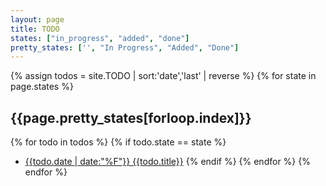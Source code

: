 ```yaml
---
layout: page
title: TODO
states: ["in_progress", "added", "done"]
pretty_states: ['', "In Progress", "Added", "Done"]
---
```


{% assign todos = site.TODO | sort:'date','last' | reverse %}
{% for state in page.states %}
## {{page.pretty_states[forloop.index]}}
{% for todo in todos %}
{% if todo.state == state %}
* [{{todo.date | date:"%F"}} {{todo.title}}]({{todo.url}})
{% endif %}
{% endfor %}
{% endfor %}
